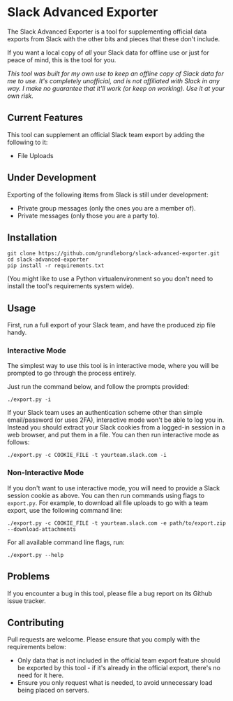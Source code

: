 Slack Advanced Exporter
=======================

The Slack Advanced Exporter is a tool for supplementing official data exports from Slack with the
other bits and pieces that these don't include.

If you want a local copy of *all* your Slack data for offline use or just for peace of mind, this is
the tool for you.

*This tool was built for my own use to keep an offline copy of Slack data for me to use. It's
completely unofficial, and is not affiliated with Slack in any way. I make no guarantee that it'll
work (or keep on working). Use it at your own risk.*

Current Features
----------------

This tool can supplement an official Slack team export by adding the following to it:

* File Uploads

Under Development
-----------------

Exporting of the following items from Slack is still under development:

* Private group messages (only the ones you are a member of).
* Private messages (only those you are a party to).

Installation
------------

    git clone https://github.com/grundleborg/slack-advanced-exporter.git
    cd slack-advanced-exporter
    pip install -r requirements.txt

(You might like to use a Python virtualenvironment so you don't need to install the tool's
requirements system wide).

Usage
-----

First, run a full export of your Slack team, and have the produced zip file handy.

### Interactive Mode

The simplest way to use this tool is in interactive mode, where you will be prompted to go through
the process entirely.

Just run the command below, and follow the prompts provided:

    ./export.py -i


If your Slack team uses an authentication scheme other than simple email/password (or uses 2FA),
interactive mode won't be able to log you in. Instead you should extract your Slack cookies from
a logged-in session in a web browser, and put them in a file. You can then run interactive mode
as follows:

    ./export.py -c COOKIE_FILE -t yourteam.slack.com -i

### Non-Interactive Mode

If you don't want to use interactive mode, you will need to provide a Slack session cookie
as above. You can then run commands using flags to ```export.py```. For example, to download all
file uploads to go with a team export, use the following command line:

    ./export.py -c COOKIE_FILE -t yourteam.slack.com -e path/to/export.zip --download-attachments

For all available command line flags, run:

    ./export.py --help

Problems
--------

If you encounter a bug in this tool, please file a bug report on its Github issue tracker.

Contributing
------------

Pull requests are welcome. Please ensure that you comply with the requirements below:

* Only data that is not included in the official team export feature should be exported by this
  tool - if it's already in the official export, there's no need for it here.
* Ensure you only request what is needed, to avoid unnecessary load being placed on servers.


